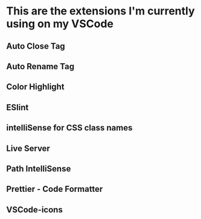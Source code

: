 # This are the extensions I'm currently using on my VSCode 
## Auto Close Tag
## Auto Rename Tag
## Color Highlight
## ESlint
## intelliSense for CSS class names
## Live Server
## Path IntelliSense
## Prettier - Code Formatter
## VSCode-icons
